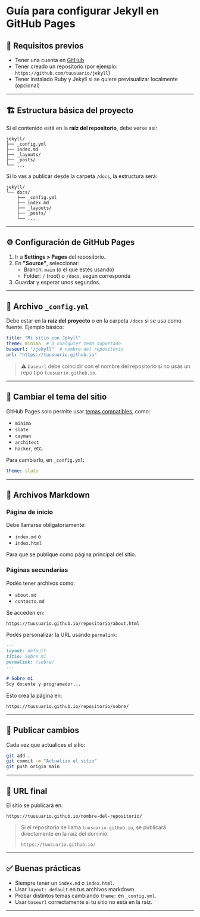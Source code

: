 # Guía para configurar Jekyll en GitHub Pages

## 🧰 Requisitos previos

- Tener una cuenta en [GitHub](https://github.com/)
- Tener creado un repositorio (por ejemplo: `https://github.com/tuusuario/jekyll`)
- Tener instalado Ruby y Jekyll si se quiere previsualizar localmente (opcional)

---

## 🏗️ Estructura básica del proyecto

Si el contenido está en la **raíz del repositorio**, debe verse así:

```
jekyll/
├── _config.yml
├── index.md
├── _layouts/
├── _posts/
└── ...
```

Si lo vas a publicar desde la carpeta `/docs`, la estructura será:

```
jekyll/
└── docs/
    ├── _config.yml
    ├── index.md
    ├── _layouts/
    ├── _posts/
    └── ...
```

---

## ⚙️ Configuración de GitHub Pages

1. Ir a **Settings > Pages** del repositorio.
2. En **"Source"**, seleccionar:
   - Branch: `main` (o el que estés usando)
   - Folder: `/` (root) o `/docs`, según corresponda
3. Guardar y esperar unos segundos.

---

## 🧾 Archivo `_config.yml`

Debe estar en la **raíz del proyecto** o en la carpeta `/docs` si se usa como fuente. Ejemplo básico:

```yaml
title: "Mi sitio con Jekyll"
theme: minima  # o cualquier tema soportado
baseurl: "/jekyll"  # nombre del repositorio
url: "https://tuusuario.github.io"
```

> ⚠️ `baseurl` debe coincidir con el nombre del repositorio si no usás un repo tipo `tuusuario.github.io`.

---

## 🎨 Cambiar el tema del sitio

GitHub Pages solo permite usar [temas compatibles](https://pages.github.com/themes/), como:

- `minima`
- `slate`
- `cayman`
- `architect`
- `hacker`, etc.

Para cambiarlo, en `_config.yml`:

```yaml
theme: slate
```

---

## 📝 Archivos Markdown

### Página de inicio

Debe llamarse obligatoriamente:

- `index.md` o
- `index.html`

Para que se publique como página principal del sitio.

### Páginas secundarias

Podés tener archivos como:

- `about.md`
- `contacto.md`

Se acceden en:

```
https://tuusuario.github.io/repositorio/about.html
```

Podés personalizar la URL usando `permalink`:

```markdown
---
layout: default
title: Sobre mí
permalink: /sobre/
---

# Sobre mí
Soy docente y programador...
```

Esto crea la página en:

```
https://tuusuario.github.io/repositorio/sobre/
```

---

## 🚀 Publicar cambios

Cada vez que actualices el sitio:

```bash
git add .
git commit -m "Actualizo el sitio"
git push origin main
```

---

## 🔗 URL final

El sitio se publicará en:

```
https://tuusuario.github.io/nombre-del-repositorio/
```

> Si el repositorio se llama `tuusuario.github.io`, se publicará directamente en la raíz del dominio:
> ```
> https://tuusuario.github.io/
> ```

---

## ✅ Buenas prácticas

- Siempre tener un `index.md` o `index.html`.
- Usar `layout: default` en tus archivos markdown.
- Probar distintos temas cambiando `theme:` en `_config.yml`.
- Usar `baseurl` correctamente si tu sitio no está en la raíz.

---

